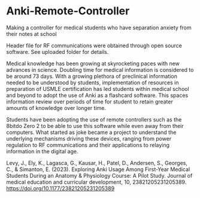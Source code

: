 # Anki-Remote-Controller
Making a controller for medical students who have separation anxiety from their notes at school

Header file for RF communications were obtained through open source software. See uploaded folder for details.

Medical knowledge has been growing at skyrocketing paces with new advances in science. Doubling time for medical information is considered to be around 73 days. With a growing plethora of preclinical information needed to be understood by students, implementation of resources in preparation of USMLE certification has led students within medical school and beyond to adopt the use of Anki as a flashcard software. This spaces information review over periods of time for student to retain greater amounts of knowledge over longer time.

Students have been adopting the use of remote controllers such as the 8bitdo Zero 2 to be able to use this software while even away from their computers. What started as joke became a project to understand the underlying mechanisms driving these devices, ranging from power regulation to RF communications and their applications to relaying information in the digital age.



Levy, J., Ely, K., Lagasca, G., Kausar, H., Patel, D., Andersen, S., Georges, C., & Simanton, E. (2023). Exploring Anki Usage Among First-Year Medical Students During an Anatomy & Physiology Course: A Pilot Study. Journal of medical education and curricular development, 10, 23821205231205389. https://doi.org/10.1177/23821205231205389
